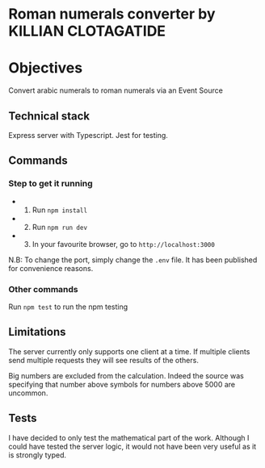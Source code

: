 # Roman numerals converter by KILLIAN CLOTAGATIDE

# Objectives

Convert arabic numerals to roman numerals via an Event Source

## Technical stack

Express server with Typescript.
Jest for testing.

## Commands 

### Step to get it running 

* 1. Run `npm install`
* 2. Run `npm run dev`
* 3. In your favourite browser, go to `http://localhost:3000`

N.B: To change the port, simply change the `.env` file. It has been published for convenience reasons.

### Other commands

Run `npm test` to run the npm testing

## Limitations
The server currently only supports one client at a time.
If multiple clients send multiple requests they will see results of the others.

Big numbers are excluded from the calculation. Indeed the source was specifying that number above symbols for numbers above 5000 are uncommon.

## Tests

I have decided to only test the mathematical part of the work.
Although I could have tested the server logic, it would not have been very useful as it is strongly typed.